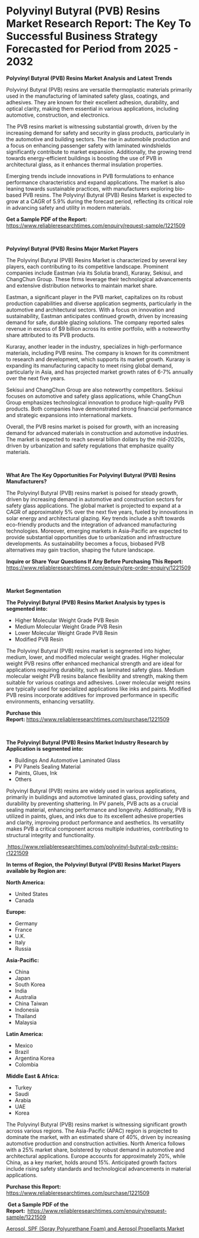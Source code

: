 <p><h1>Polyvinyl Butyral (PVB) Resins Market Research Report: The Key To Successful Business Strategy Forecasted for Period from 2025 - 2032</h1></p><p><strong>Polyvinyl Butyral (PVB) Resins Market Analysis and Latest Trends</strong></p>
<p><p>Polyvinyl Butyral (PVB) resins are versatile thermoplastic materials primarily used in the manufacturing of laminated safety glass, coatings, and adhesives. They are known for their excellent adhesion, durability, and optical clarity, making them essential in various applications, including automotive, construction, and electronics.</p><p>The PVB resins market is witnessing substantial growth, driven by the increasing demand for safety and security in glass products, particularly in the automotive and building sectors. The rise in automobile production and a focus on enhancing passenger safety with laminated windshields significantly contribute to market expansion. Additionally, the growing trend towards energy-efficient buildings is boosting the use of PVB in architectural glass, as it enhances thermal insulation properties.</p><p>Emerging trends include innovations in PVB formulations to enhance performance characteristics and expand applications. The market is also leaning towards sustainable practices, with manufacturers exploring bio-based PVB resins. The Polyvinyl Butyral (PVB) Resins Market is expected to grow at a CAGR of 5.9% during the forecast period, reflecting its critical role in advancing safety and utility in modern materials.</p></p>
<p><strong>Get a Sample PDF of the Report:&nbsp;</strong> <a href="https://www.reliableresearchtimes.com/enquiry/request-sample/1221509?utm_campaign=2198&utm_medium=2&utm_source=Github&utm_content=ia&utm_term=02022025&utm_id=polyvinyl-butyral-pvb-resins">https://www.reliableresearchtimes.com/enquiry/request-sample/1221509</a></p>
<p>&nbsp;</p>
<p><strong>Polyvinyl Butyral (PVB) Resins Major Market Players</strong></p>
<p><p>The Polyvinyl Butyral (PVB) Resins Market is characterized by several key players, each contributing to its competitive landscape. Prominent companies include Eastman (via its Solutia brand), Kuraray, Sekisui, and ChangChun Group. These firms leverage their technological advancements and extensive distribution networks to maintain market share.</p><p>Eastman, a significant player in the PVB market, capitalizes on its robust production capabilities and diverse application segments, particularly in the automotive and architectural sectors. With a focus on innovation and sustainability, Eastman anticipates continued growth, driven by increasing demand for safe, durable glazing solutions. The company reported sales revenue in excess of $9 billion across its entire portfolio, with a noteworthy share attributed to its PVB products.</p><p>Kuraray, another leader in the industry, specializes in high-performance materials, including PVB resins. The company is known for its commitment to research and development, which supports its market growth. Kuraray is expanding its manufacturing capacity to meet rising global demand, particularly in Asia, and has projected market growth rates of 6-7% annually over the next five years.</p><p>Sekisui and ChangChun Group are also noteworthy competitors. Sekisui focuses on automotive and safety glass applications, while ChangChun Group emphasizes technological innovation to produce high-quality PVB products. Both companies have demonstrated strong financial performance and strategic expansions into international markets.</p><p>Overall, the PVB resins market is poised for growth, with an increasing demand for advanced materials in construction and automotive industries. The market is expected to reach several billion dollars by the mid-2020s, driven by urbanization and safety regulations that emphasize quality materials.</p></p>
<p>&nbsp;</p>
<p><strong>What Are The Key Opportunities For Polyvinyl Butyral (PVB) Resins Manufacturers?</strong></p>
<p><p>The Polyvinyl Butyral (PVB) resins market is poised for steady growth, driven by increasing demand in automotive and construction sectors for safety glass applications. The global market is projected to expand at a CAGR of approximately 5% over the next five years, fueled by innovations in solar energy and architectural glazing. Key trends include a shift towards eco-friendly products and the integration of advanced manufacturing technologies. Moreover, emerging markets in Asia-Pacific are expected to provide substantial opportunities due to urbanization and infrastructure developments. As sustainability becomes a focus, biobased PVB alternatives may gain traction, shaping the future landscape.</p></p>
<p><strong>Inquire or Share Your Questions If Any Before Purchasing This Report:</strong> <a href="https://www.reliableresearchtimes.com/enquiry/pre-order-enquiry/1221509?utm_campaign=2198&utm_medium=2&utm_source=Github&utm_content=ia&utm_term=02022025&utm_id=polyvinyl-butyral-pvb-resins">https://www.reliableresearchtimes.com/enquiry/pre-order-enquiry/1221509</a></p>
<p>&nbsp;</p>
<p><strong>Market Segmentation</strong></p>
<p><strong>The Polyvinyl Butyral (PVB) Resins Market Analysis by types is segmented into:</strong></p>
<p><ul><li>Higher Molecular Weight Grade PVB Resin</li><li>Medium Molecular Weight Grade PVB Resin</li><li>Lower Molecular Weight Grade PVB Resin</li><li>Modified PVB Resin</li></ul></p>
<p><p>The Polyvinyl Butyral (PVB) resins market is segmented into higher, medium, lower, and modified molecular weight grades. Higher molecular weight PVB resins offer enhanced mechanical strength and are ideal for applications requiring durability, such as laminated safety glass. Medium molecular weight PVB resins balance flexibility and strength, making them suitable for various coatings and adhesives. Lower molecular weight resins are typically used for specialized applications like inks and paints. Modified PVB resins incorporate additives for improved performance in specific environments, enhancing versatility.</p></p>
<p><strong>Purchase this Report:&nbsp;</strong><a href="https://www.reliableresearchtimes.com/purchase/1221509?utm_campaign=2198&utm_medium=2&utm_source=Github&utm_content=ia&utm_term=02022025&utm_id=polyvinyl-butyral-pvb-resins">https://www.reliableresearchtimes.com/purchase/1221509</a></p>
<p>&nbsp;</p>
<p><strong>The Polyvinyl Butyral (PVB) Resins Market Industry Research by Application is segmented into:</strong></p>
<p><ul><li>Buildings And Automotive Laminated Glass</li><li>PV Panels Sealing Material</li><li>Paints, Glues, Ink</li><li>Others</li></ul></p>
<p><p>Polyvinyl Butyral (PVB) resins are widely used in various applications, primarily in buildings and automotive laminated glass, providing safety and durability by preventing shattering. In PV panels, PVB acts as a crucial sealing material, enhancing performance and longevity. Additionally, PVB is utilized in paints, glues, and inks due to its excellent adhesive properties and clarity, improving product performance and aesthetics. Its versatility makes PVB a critical component across multiple industries, contributing to structural integrity and functionality.</p></p>
<p><a href="https://www.reliableresearchtimes.com/polyvinyl-butyral-pvb-resins-r1221509?utm_campaign=2198&utm_medium=2&utm_source=Github&utm_content=ia&utm_term=02022025&utm_id=polyvinyl-butyral-pvb-resins">&nbsp;https://www.reliableresearchtimes.com/polyvinyl-butyral-pvb-resins-r1221509</a></p>
<p><strong>In terms of Region, the Polyvinyl Butyral (PVB) Resins Market Players available by Region are:</strong></p>
<p>
    <p> <strong> North America: </strong>
        <ul>
            <li>United States</li>
            <li>Canada</li>
        </ul>
        </p> 
    <p> <strong> Europe: </strong>
        <ul>
            <li>Germany</li>
            <li>France</li>
            <li>U.K.</li>
            <li>Italy</li>
            <li>Russia</li>
        </ul>
        </p> 
    <p> <strong> Asia-Pacific: </strong>
        <ul>
            <li>China</li>
            <li>Japan</li>
            <li>South Korea</li>
            <li>India</li>
            <li>Australia</li>
            <li>China Taiwan</li>
            <li>Indonesia</li>
            <li>Thailand</li>
            <li>Malaysia</li>
        </ul>
        </p> 
    <p> <strong> Latin America: </strong>
        <ul>
            <li>Mexico</li>
            <li>Brazil</li>
            <li>Argentina Korea</li>
            <li>Colombia</li>
        </ul>
        </p> 
    <p> <strong> Middle East & Africa: </strong>
        <ul>
            <li>Turkey</li>
            <li>Saudi</li>
            <li>Arabia</li>
            <li>UAE</li>
            <li>Korea</li>
        </ul>
    </p>
    </p>
<p><p>The Polyvinyl Butyral (PVB) resins market is witnessing significant growth across various regions. The Asia-Pacific (APAC) region is projected to dominate the market, with an estimated share of 40%, driven by increasing automotive production and construction activities. North America follows with a 25% market share, bolstered by robust demand in automotive and architectural applications. Europe accounts for approximately 20%, while China, as a key market, holds around 15%. Anticipated growth factors include rising safety standards and technological advancements in material applications.</p></p>
<p><strong>Purchase this Report: </strong><a href="https://www.reliableresearchtimes.com/purchase/1221509?utm_campaign=2198&utm_medium=2&utm_source=Github&utm_content=ia&utm_term=02022025&utm_id=polyvinyl-butyral-pvb-resins">https://www.reliableresearchtimes.com/purchase/1221509</a></p>
<p>&nbsp;<strong>Get a Sample PDF of the Report:&nbsp;&nbsp;</strong><a href="https://www.reliableresearchtimes.com/enquiry/request-sample/1221509?utm_campaign=2198&utm_medium=2&utm_source=Github&utm_content=ia&utm_term=02022025&utm_id=polyvinyl-butyral-pvb-resins">https://www.reliableresearchtimes.com/enquiry/request-sample/1221509</a></p>
<p><strong></strong></p>
<p><p><a href="https://github.com/klindsey95/Market-Research-Report-List-1/blob/main/aerosol-spf-spray-polyurethane-foam-and-aerosol-propellants-market.md?utm_campaign=2198&utm_medium=2&utm_source=Github&utm_content=ia&utm_term=02022025&utm_id=polyvinyl-butyral-pvb-resins">Aerosol, SPF (Spray Polyurethane Foam) and Aerosol Propellants Market</a></p></p>